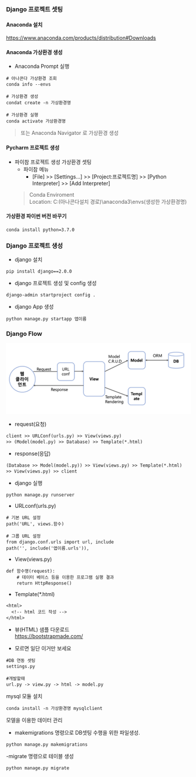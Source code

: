 ### Django 프로젝트 셋팅

#### Anaconda 설치  
https://www.anaconda.com/products/distribution#Downloads

#### Anaconda 가상환경 생성 
- Anaconda Prompt 실행
```
# 아나콘다 가상환경 조회
conda info --envs 

# 가상환경 생성
condat create -n 가상환경명 

# 가상환경 실행
conda activate 가상환경명
```
> 또는 Anaconda Navigator 로 가상환경 생성

#### Pycharm 프로젝트 생성   
- 파이참 프로젝트 생성 가상환경 셋팅
  - 파이참 메뉴
    - [File] >> [Settings...] >> [Project:프로젝트명] >>  [Python Interpreter] >> [Add Interpreter]  
  > Conda Enviroment    
  Location: C:\(아나콘다설치 경로)\anaconda3\envs\(생성한 가상환경명)   

#### 가상환경 파이썬 버전 바꾸기
```
conda install python=3.7.0
```

### Django 프로젝트 생성
- django 설치
```
pip install django==2.0.0
```

- django 프로젝트 생성 및 config 생성
```
django-admin startproject config .
```
- django App 생성
```
python manage.py startapp 앱이름
```

### Django Flow
![](img.png)

- request(요청)  
```
client >> URLConf(urls.py) >> View(views.py) 
>> (Model(model.py) >> Database) >> Template(*.html)
```
- response(응답)
```   
(Database >> Model(model.py)) >> View(views.py) >> Template(*.html) 
>> View(views.py) >> client   
```
- django 실행
```
python manage.py runserver
```

- URLconf(urls.py)
```
# 기본 URL 설정
path('URL', views.함수)

# 그룹 URL 설정
from django.conf.urls import url, include
path('', include('앱이름.urls')),

```
- View(views.py)
```
def 함수명(request):
    # 데이터 베이스 등을 이용한 프로그램 실행 결과
    return HttpResponse()
```
- Template(*.html)
```
<html>
  <!-- html 코드 작성 -->
</html>
```

- 뷰(HTML) 샘플 다운로드   
https://bootstrapmade.com/

- 모르면 일단 이거만 보세요
```
#DB 연동 셋팅
settings.py

#개발할때
url.py -> view.py -> html -> model.py
```


mysql 모듈 설치
```
conda install -n 가상환경명 mysqlclient

```

모델을 이용한 데이터 관리
- makemigrations 명령으로 DB셋팅 수행을 위한 파일생성.
```
python manage.py makemigrations
```

-migrate 명령으로 테이블 생성
```
python manage.py migrate
```
